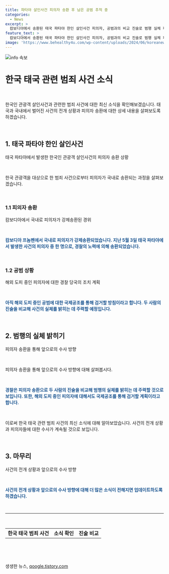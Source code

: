 ```yaml
---
title: 파타야 살인사건 피의자 송환 후 남은 공범 추적 중
categories:
  - News
excerpt: >
  캄보디아에서 송환된 태국 파타야 한인 살인사건 피의자, 공범과의 비교 진술로 범행 실체 파악 주력. A씨는 지난 5월 살인 후 캄보디아 도주, 경찰과 협력으로 검거. B씨는 국내 구속 중으로 시체은닉 등 공소 부인. 아직 해외 도피 중인 다른 피의자도 국제공조로 수사 중.
feature_text: >
  캄보디아에서 송환된 태국 파타야 한인 살인사건 피의자, 공범과의 비교 진술로 범행 실체 파악 주력. A씨는 지난 5월 살인 후 캄보디아 도주, 경찰과 협력으로 검거. B씨는 국내 구속 중으로 시체은닉 등 공소 부인. 아직 해외 도피 중인 다른 피의자도 국제공조로 수사 중.
image: 'https://www.behealthy4u.com/wp-content/uploads/2024/06/koreanews.jpg'
---
```


<p><img src="https://www.behealthy4u.com/wp-content/uploads/2024/06/koreanews.jpg" alt="info 속보" /></p>

<h1 data-ke-size="size28">한국 태국 관련 범죄 사건 소식</h1>

<p data-ke-size="size16">&nbsp;</p>

<p>한국인 관광객 살인사건과 관련한 범죄 사건에 대한 최신 소식을 확인해보겠습니다. 태국과 국내에서 벌어진 사건의 전개 상황과 피의자 송환에 대한 상세 내용을 살펴보도록 하겠습니다.</p>

<p data-ke-size="size16">&nbsp;</p>

<h2 data-ke-size="size26">1. 태국 파타야 한인 살인사건</h2>

<p data-ke-size="size16">태국 파타야에서 발생한 한국인 관광객 살인사건의 피의자 송환 상황</p>

<p data-ke-size="size16">&nbsp;</p>

<p>한국 관광객을 대상으로 한 범죄 사건으로부터 피의자가 국내로 송환되는 과정을 살펴보겠습니다.</p>

<p data-ke-size="size16">&nbsp;</p>

<h3 data-ke-size="size24">1.1 피의자 송환</h3>

<p data-ke-size="size16">캄보디아에서 국내로 피의자가 강제송환된 경위</p>

<p data-ke-size="size16">&nbsp;</p>

<p><b><span style="color: #1a5490;">캄보디아 프놈펜에서 국내로 피의자가 강제송환되었습니다. 지난 5월 3일 태국 파타야에서 발생한 사건의 피의자 중 한 명으로, 경찰의 노력에 의해 송환되었습니다.</span></b></p>

<p data-ke-size="size16">&nbsp;</p>

<h3 data-ke-size="size24">1.2 공범 상황</h3>

<p data-ke-size="size16">해외 도피 중인 피의자에 대한 경찰 당국의 조치 계획</p>

<p data-ke-size="size16">&nbsp;</p>

<p><b><span style="color: #1a5490;">아직 해외 도피 중인 공범에 대한 국제공조를 통해 검거할 방침이라고 합니다. 두 사람의 진술을 비교해 사건의 실체를 밝히는 데 주력할 예정입니다.</span></b></p>

<p data-ke-size="size16">&nbsp;</p>

<h2 data-ke-size="size26">2. 범행의 실체 밝히기</h2>

<p data-ke-size="size16">피의자 송환을 통해 앞으로의 수사 방향</p>

<p data-ke-size="size16">&nbsp;</p>

<p>피의자 송환을 통해 앞으로의 수사 방향에 대해 살펴봅시다.</p>

<p data-ke-size="size16">&nbsp;</p>

<p><b><span style="color: #1a5490;">경찰은 피의자 송환으로 두 사람의 진술을 비교해 범행의 실체를 밝히는 데 주력할 것으로 보입니다. 또한, 해외 도피 중인 피의자에 대해서도 국제공조를 통해 검거할 계획이라고 합니다.</span></b></p>

<p data-ke-size="size16">&nbsp;</p>

<p>이로써 한국 태국 관련 범죄 사건의 최신 소식에 대해 알아보았습니다. 사건의 전개 상황과 피의자들에 대한 수사가 계속될 것으로 보입니다.</p>

<p data-ke-size="size16">&nbsp;</p>

<h2 data-ke-size="size26">3. 마무리</h2>

<p data-ke-size="size16">사건의 전개 상황과 앞으로의 수사 방향</p>

<p data-ke-size="size16">&nbsp;</p>

<p><b><span style="color: #1a5490;">사건의 전개 상황과 앞으로의 수사 방향에 대해 더 많은 소식이 전해지면 업데이트하도록 하겠습니다.</span></b></p>

<p data-ke-size="size16">&nbsp;</p>

<div class="umq-contents" data-ke-size="size16">
    <hr class="pf-hr pf-hr-4">
</div>

<p data-ke-size="size16">&nbsp;</p>

<table>
    <tbody>
        <tr>
            <td style="text-align: center; height: 17px;"><b>한국 태국 범죄 사건</b></td>
            <td style="text-align: center; height: 17px;"><b>소식 확인</b></td>
            <td style="text-align: center; height: 17px;"><b>진술 비교</b></td>
        </tr>
    </tbody>
</table>

<p data-ke-size="size16">&nbsp;</p>

<p data-ke-size="size16">&nbsp;</p>
생생한 뉴스, <a href="https://qoogle.tistory.com" rel="dofollow">qoogle.tistory.com</a>


